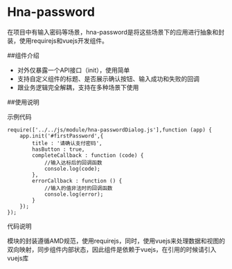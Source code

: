 # Hna-password
在项目中有输入密码等场景，hna-password是将这些场景下的应用进行抽象和封装，使用requirejs和vuejs开发组件。

##组件介绍


- 对外仅暴露一个API接口（init），使用简单
- 支持自定义组件的标题、是否展示确认按钮、输入成功和失败的回调
- 跟业务逻辑完全解耦，支持在多种场景下使用




##使用说明

示例代码

    require(['../../js/module/hna-passwordDialog.js'],function (app) {
        app.init('#firstPassword',{
            title : '请确认支付密码',
            hasButton : true,
            completeCallback : function (code) {
                //输入达标后的回调函数
                console.log(code);
            },
            errorCallback : function () {
                //输入的值非法时的回调函数
                console.log(error);
            }
        });
    });

代码说明

模块的封装遵循AMD规范，使用requirejs，同时，使用vuejs来处理数据和视图的双向映射，同步组件内部状态，因此组件是依赖于vuejs，在引用的时候请引入vuejs库


